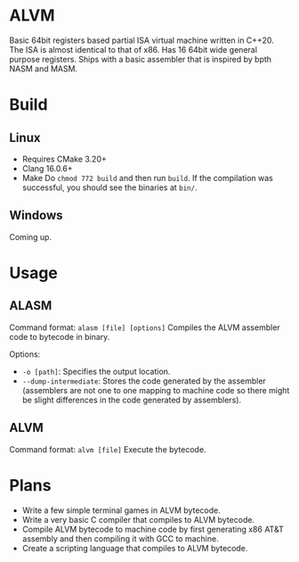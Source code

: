 # ALVM
Basic 64bit registers based partial ISA virtual machine written in C++20.
The ISA is almost identical to that of x86.
Has 16 64bit wide general purpose registers.
Ships with a basic assembler that is inspired by bpth NASM and MASM.

# Build
## Linux
- Requires CMake 3.20+
- Clang 16.0.6+
- Make
Do ```chmod 772 build``` and then run ```build```.
If the compilation was successful, you should see the binaries at ```bin/```.

## Windows
Coming up.

# Usage
## ALASM
Command format: ```alasm [file] [options]```
Compiles the ALVM assembler code to bytecode in binary.

Options:
- ```-o [path]```: Specifies the output location.
- ```--dump-intermediate```: Stores the code generated by the assembler (assemblers are not one to one mapping to machine code so there might be slight differences in the code generated by assemblers).

## ALVM
Command format: ```alvm [file]```
Execute the bytecode.

# Plans
- Write a few simple terminal games in ALVM bytecode.
- Write a very basic C compiler that compiles to ALVM bytecode.
- Compile ALVM bytecode to machine code by first generating x86 AT&T assembly and then compiling it with GCC to machine.
- Create a scripting language that compiles to ALVM bytecode.
